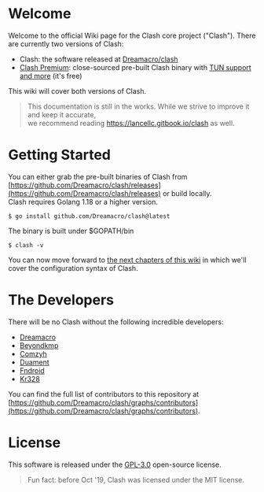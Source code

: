 # Welcome
Welcome to the official Wiki page for the Clash core project ("Clash"). There are currently two versions of Clash:
* Clash: the software released at [Dreamacro/clash](https://github.com/Dreamacro/clash)
* [Clash Premium](https://github.com/Dreamacro/clash/releases/tag/premium): close-sourced pre-built Clash binary with [TUN support and more](https://github.com/Dreamacro/clash/wiki/premium-core-features) (it's free)

This wiki will cover both versions of Clash. 

> This documentation is still in the works. While we strive to improve it and keep it accurate,  
  we recommend reading https://lancellc.gitbook.io/clash as well.

# Getting Started
You can either grab the pre-built binaries of Clash from [https://github.com/Dreamacro/clash/releases](https://github.com/Dreamacro/clash/releases) or build locally.  
Clash requires Golang 1.18 or a higher version.

```
$ go install github.com/Dreamacro/clash@latest
```

The binary is built under $GOPATH/bin

```
$ clash -v
```

You can now move forward to [the next chapters of this wiki](https://github.com/Dreamacro/clash/wiki/configuration) in which we'll cover the configuration syntax of Clash.

# The Developers
There will be no Clash without the following incredible developers:
* [Dreamacro](https://github.com/Dreamacro)
* [Beyondkmp](https://github.com/beyondkmp)
* [Comzyh](https://github.com/comzyh)
* [Duament](https://github.com/duament)
* [Fndroid](https://github.com/Fndroid)
* [Kr328](https://github.com/kr328)

You can find the full list of contributors to this repository at [https://github.com/Dreamacro/clash/graphs/contributors](https://github.com/Dreamacro/clash/graphs/contributors).

# License
This software is released under the [GPL-3.0](https://github.com/Dreamacro/clash/blob/master/LICENSE) open-source license.  
> Fun fact: before Oct '19, Clash was licensed under the MIT license.